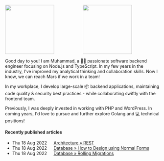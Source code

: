 <!-- 
![](https://user-images.githubusercontent.com/50658760/147412796-3d3ee35c-685f-4092-bcb0-618fbf5ecbdb.png)
-->

<p align=center>
<img height=160rem align=left src="https://github-readme-stats.vercel.app/api?username=midnqp&theme=light&show_icons=true&include_all_commits=true&count_private=true&hide_border=true">
<img height=160rem src="https://github-readme-stats.vercel.app/api/top-langs/?username=midnqp&layout=compact&langs_count=20&hide_border=true&show_owner=true"/>
</p>

Good day to you! I am Muhammad, a 👨‍💻 passionate software backend engineer focusing on Node.js and TypeScript. In my few years in the industry, I've improved my analytical thinking and collaboration skills. Now I know, we can reach Mars if we work in a team!

In my workplace, I develop large-scale 📦 backend applications, maintaining code quality & security best practices - while collaborating swiftly with the frontend team.

Previously, I was deeply invested in working with PHP and WordPress. In coming years, I'd love to pursue and further explore Golang and 💻 technical positions!


#### Recently published articles

- Thu 18 Aug 2022 &emsp; [Architecture » REST]()
- Thu 18 Aug 2022 &emsp; [Database » How to Design using Normal Forms]()
- Thu 18 Aug 2022 &emsp; [Database » Rolling Migrations]()

